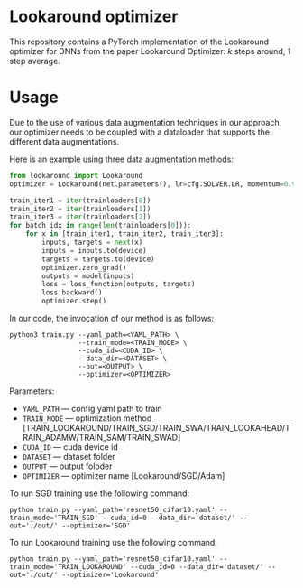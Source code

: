 # Lookaround optimizer

This repository contains a PyTorch implementation of the Lookaround optimizer for DNNs from the paper Lookaround Optimizer: 
$k$ steps around, 1 step average.

# Usage

Due to the use of various data augmentation techniques in our approach, our optimizer needs to be coupled with a dataloader that supports the different data augmentations.

Here is an example using three data augmentation methods:

```python
from lookaround import Lookaround
optimizer = Lookaround(net.parameters(), lr=cfg.SOLVER.LR, momentum=0.9, weight_decay=5e-4, head_num=3, frequence=5) # k=5

train_iter1 = iter(trainloaders[0])
train_iter2 = iter(trainloaders[1])
train_iter3 = iter(trainloaders[2])
for batch_idx in range(len(trainloaders[0])):
    for x in [train_iter1, train_iter2, train_iter3]:
        inputs, targets = next(x)
        inputs = inputs.to(device)
        targets = targets.to(device)
        optimizer.zero_grad()
        outputs = model(inputs)
        loss = loss_function(outputs, targets)
        loss.backward()
        optimizer.step()
```

In our code, the invocation of our method is as follows:

```
python3 train.py --yaml_path=<YAML_PATH> \
                 --train_mode=<TRAIN_MODE> \
                 --cuda_id=<CUDA_ID> \
                 --data_dir=<DATASET> \
                 --out=<OUTPUT> \
                 --optimizer=<OPTIMIZER> 
```

Parameters:

* ```YAML_PATH``` &mdash; config yaml path to train
* ```TRAIN_MODE``` &mdash; optimization method [TRAIN_LOOKAROUND/TRAIN_SGD/TRAIN_SWA/TRAIN_LOOKAHEAD/TRAIN_ADAMW/TRAIN_SAM/TRAIN_SWAD]
* ```CUDA_ID``` &mdash; cuda device id
* ```DATASET``` &mdash; dataset folder
* ```OUTPUT``` &mdash; output foloder
* ```OPTIMIZER``` &mdash; optimizer name [Lookaround/SGD/Adam]

To run SGD training use the following command:

```
python train.py --yaml_path='resnet50_cifar10.yaml' --train_mode='TRAIN_SGD' --cuda_id=0 --data_dir='dataset/' --out='./out/' --optimizer='SGD'
```

To run Lookaround training use the following command:
```
python train.py --yaml_path='resnet50_cifar10.yaml' --train_mode='TRAIN_LOOKAROUND' --cuda_id=0 --data_dir='dataset/' --out='./out/' --optimizer='Lookaround'
```